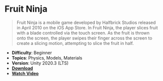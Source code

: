 # Fruit Ninja

> Fruit Ninja is a mobile game developed by Halfbrick Studios released in April 2010 on the iOS App Store. In Fruit Ninja, the player slices fruit with a blade controlled via the touch screen. As the fruit is thrown onto the screen, the player swipes their finger across the screen to create a slicing motion, attempting to slice the fruit in half.

- **Difficulty**: Beginner
- **Topics**: Physics, Models, Materials
- **Version**: Unity 2020.3 (LTS)
- [**Download**](https://github.com/zigurous/unity-fruit-ninja-tutorial/archive/refs/heads/main.zip)
- [**Watch Video**](https://www.youtube.com/c/zigurous)
